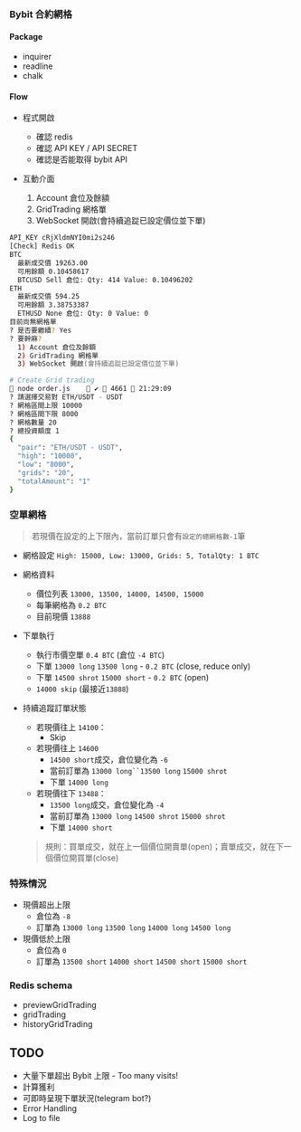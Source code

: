 ### Bybit 合約網格

#### Package

- inquirer
- readline
- chalk

#### Flow

- 程式開啟

  - 確認 redis
  - 確認 API KEY / API SECRET
  - 確認是否能取得 bybit API

- 互動介面
  1. Account 倉位及餘額
  2. GridTrading 網格單
  3. WebSocket 開啟(會持續追踨已設定價位並下單)

```zsh
API_KEY cRjXldmNYI0mi2s246
[Check] Redis OK
BTC
  最新成交價 19263.00
  可用餘額 0.10458617
  BTCUSD Sell 倉位: Qty: 414 Value: 0.10496202
ETH
  最新成交價 594.25
  可用餘額 3.38753387
  ETHUSD None 倉位: Qty: 0 Value: 0
目前尚無網格單
? 是否要繼續? Yes
? 要幹麻?
  1) Account 倉位及餘額
  2) GridTrading 網格單
  3) WebSocket 開啟(會持續追踨已設定價位並下單)
```

```zsh
# Create Grid trading
 node order.js     ✔  4661  21:29:09
? 請選擇交易對 ETH/USDT - USDT
? 網格區間上限 10000
? 網格區間下限 8000
? 網格數量 20
? 總投資額度 1
{
  "pair": "ETH/USDT - USDT",
  "high": "10000",
  "low": "8000",
  "grids": "20",
  "totalAmount": "1"
}
```

### 空單網格

> 若現價在設定的上下限內，當前訂單只會有`設定的總網格數-1`筆

- 網格設定 `High: 15000, Low: 13000, Grids: 5, TotalQty: 1 BTC`

- 網格資料
  - 價位列表 `13000, 13500, 14000, 14500, 15000`
  - 每筆網格為 `0.2 BTC`
  - 目前現價 `13888`
- 下單執行

  - 執行市價空單 `0.4 BTC` (倉位 `-4 BTC`)
  - 下單 `13000 long` `13500 long` - `0.2 BTC` (close, reduce only)
  - 下單 `14500 shrot` `15000 short` - `0.2 BTC` (open)
  - `14000 skip` (最接近`13888`)

- 持續追蹤訂單狀態

  - 若現價往上 `14100`：
    - Skip
  - 若現價往上 `14600`
    - `14500 short`成交，倉位變化為 `-6`
    - 當前訂單為 ` 13000 long``13500 long ` `15000 shrot`
    - 下單 `14000 long`
  - 若現價往下 `13488`：
    - `13500 long`成交，倉位變化為 `-4`
    - 當前訂單為 `13000 long` `14500 shrot` `15000 shrot`
    - 下單 `14000 short`

  > 規則：買單成交，就在上一個價位開賣單(open)；賣單成交，就在下一個價位開買單(close)

### 特殊情況

- 現價超出上限
  - 倉位為 `-8`
  - 訂單為 `13000 long` `13500 long` `14000 long` `14500 long`
- 現價低於上限
  - 倉位為 `0`
  - 訂單為 `13500 short` `14000 short` `14500 short` `15000 short`

### Redis schema

- previewGridTrading
- gridTrading
- historyGridTrading

## TODO

- 大量下單超出 Bybit 上限 - Too many visits!
- 計算獲利
- 可即時呈現下單狀況(telegram bot?)
- Error Handling
- Log to file
